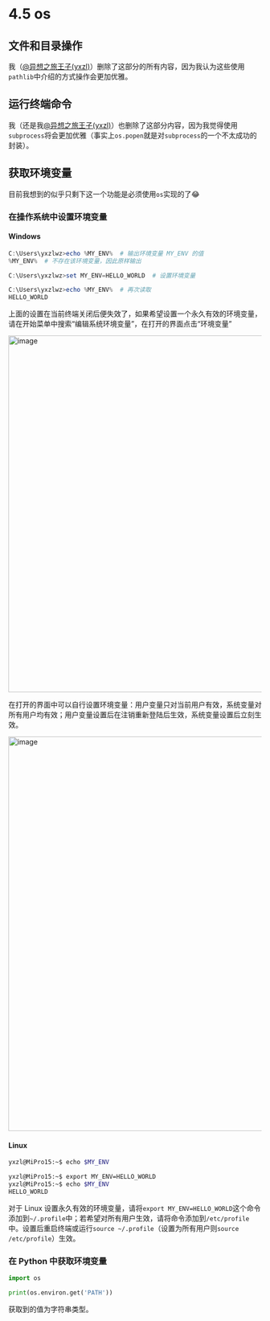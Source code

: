 # 4.5 os

## 文件和目录操作

我（[@异想之旅王子(yxzl)](https://www.yuque.com/yxzl)）删除了这部分的所有内容，因为我认为这些使用`pathlib`中介绍的方式操作会更加优雅。

## 运行终端命令

我（还是我[@异想之旅王子(yxzl)](https://www.yuque.com/yxzl)）也删除了这部分内容，因为我觉得使用`subprocess`将会更加优雅（事实上`os.popen`就是对`subprocess`的一个不太成功的封装）。

## 获取环境变量

目前我想到的似乎只剩下这一个功能是必须使用`os`实现的了😂

### 在操作系统中设置环境变量

#### Windows

```powershell
C:\Users\yxzlwz>echo %MY_ENV%  # 输出环境变量 MY_ENV 的值
%MY_ENV%  # 不存在该环境变量，因此原样输出

C:\Users\yxzlwz>set MY_ENV=HELLO_WORLD  # 设置环境变量

C:\Users\yxzlwz>echo %MY_ENV%  # 再次读取
HELLO_WORLD
```

上面的设置在当前终端关闭后便失效了，如果希望设置一个永久有效的环境变量，请在开始菜单中搜索“编辑系统环境变量”，在打开的界面点击“环境变量”

<img width="629" height="710" alt="image" src="https://github.com/user-attachments/assets/077b6d15-5cd9-4188-b397-b72f3d9eb962" />

在打开的界面中可以自行设置环境变量：用户变量只对当前用户有效，系统变量对所有用户均有效；用户变量设置后在注销重新登陆后生效，系统变量设置后立刻生效。

<img width="810" height="785" alt="image" src="https://github.com/user-attachments/assets/42dae1c5-95d5-48a8-ac86-a372f3c2d09e" />

#### Linux

```bash
yxzl@MiPro15:~$ echo $MY_ENV

yxzl@MiPro15:~$ export MY_ENV=HELLO_WORLD
yxzl@MiPro15:~$ echo $MY_ENV
HELLO_WORLD
```

对于 Linux 设置永久有效的环境变量，请将`export MY_ENV=HELLO_WORLD`这个命令添加到`~/.profile`中；若希望对所有用户生效，请将命令添加到`/etc/profile`中。设置后重启终端或运行`source ~/.profile`（设置为所有用户则`source /etc/profile`）生效。

### 在 Python 中获取环境变量

```python
import os

print(os.environ.get('PATH'))
```

获取到的值为字符串类型。
